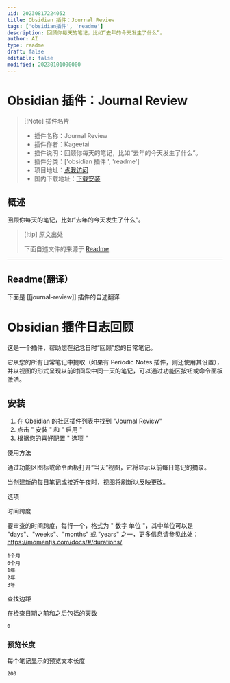 ```yaml
---
uid: 20230817224052
title: Obsidian 插件：Journal Review
tags: ['obsidian插件', 'readme']
description: 回顾你每天的笔记，比如“去年的今天发生了什么”。
author: AI
type: readme
draft: false
editable: false
modified: 20230101000000
---
```


# Obsidian 插件：Journal Review

> [!Note] 插件名片
> - 插件名称：Journal Review
> - 插件作者：Kageetai
> - 插件说明：回顾你每天的笔记，比如“去年的今天发生了什么”。
> - 插件分类：['obsidian 插件 ', 'readme']
> - 项目地址：[点我访问](https://github.com/Kageetai/obsidian-plugin-journal-review)
> - 国内下载地址：[下载安装](https://pkmer.cn/products/plugin/pluginMarket/?journal-review)

## 概述

回顾你每天的笔记，比如“去年的今天发生了什么”。

> [!tip] 原文出处
>
>下面自述文件的来源于 [Readme](https://ghproxy.net/https://raw.githubusercontent.com/Kageetai/obsidian-plugin-journal-review/master/README.md)

---

## Readme(翻译）

下面是 [[journal-review]] 插件的自述翻译

# Obsidian 插件日志回顾

这是一个插件，帮助您在纪念日时“回顾”您的日常笔记。

它从您的所有日常笔记中提取（如果有 Periodic Notes 插件，则还使用其设置），并以视图的形式呈现以前时间段中同一天的笔记，可以通过功能区按钮或命令面板激活。

## 安装

1. 在 Obsidian 的社区插件列表中找到 "Journal Review"
2. 点击 " 安装 " 和 " 启用 "
3. 根据您的喜好配置 " 选项 "

使用方法

通过功能区图标或命令面板打开“当天”视图，它将显示以前每日笔记的摘录。

当创建新的每日笔记或接近午夜时，视图将刷新以反映更改。

选项

时间跨度

要审查的时间跨度，每行一个，格式为 " 数字 单位 "，其中单位可以是 "days"、"weeks"、"months" 或 "years" 之一，更多信息请参见此处：<https://momentjs.com/docs/#/durations/>

```
1个月
6个月
1年
2年
3年
```

查找边距

在检查日期之前和之后包括的天数

`0`

### 预览长度

每个笔记显示的预览文本长度

`200`
